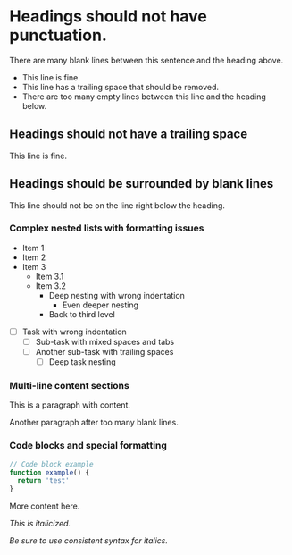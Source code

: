 # Headings should not have punctuation.

There are many blank lines between this sentence and the heading above.

- This line is fine.
- This line has a trailing space that should be removed.
- There are too many empty lines between this line and the heading below.

## Headings should not have a trailing space

This line is fine.

## Headings should be surrounded by blank lines

This line should not be on the line right below the heading.

### Complex nested lists with formatting issues

- Item 1
- Item 2
- Item 3
  - Item 3.1
  - Item 3.2
    - Deep nesting with wrong indentation
      - Even deeper nesting
    - Back to third level
- [ ] Task with wrong indentation
  - [ ] Sub-task with mixed spaces and tabs
  - [ ] Another sub-task with trailing spaces
    - [ ] Deep task nesting

### Multi-line content sections

This is a paragraph with content.

Another paragraph after too many blank lines.

### Code blocks and special formatting

```javascript
// Code block example
function example() {
  return 'test'
}
```

More content here.

_This is italicized._

_Be sure to use consistent syntax for italics._
